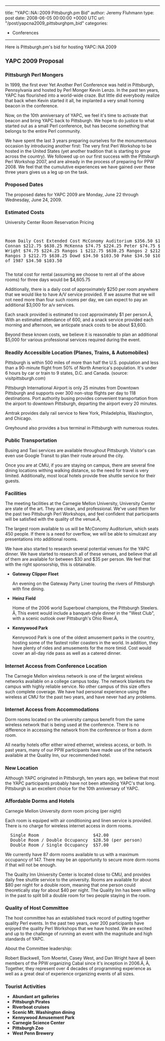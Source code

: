 
---
title: "YAPC::NA::2009 Pittsburgh.pm Bid"
author: Jeremy Fluhmann
type: post
date: 2008-06-05 00:00:00 +0000 UTC
url: "/post/yapcna2009_pittsburghpm_bid"
categories:
 - Conferences

---

Here is Pittsburgh.pm's bid for hosting YAPC::NA 2009

<h1 style="font-size: 14pt; font-weight: bold;">YAPC 2009 Proposal</h1>
<p>
</p>
<h2 style="font-size: 12pt; font-weight: bold;">Pittsburgh Perl Mongers</h2>
<p>In 1999, the first ever Yet Another Perl Conference was held in Pittsburgh,
Pennsylvania and hosted by Perl Monger Kevin Lenzo.  In the past ten
years, YAPC has flourished into a world-wide craze.  But little did
everybody realize that back when Kevin started it all, he implanted a very
small homing beacon in the conference.</p>
<p>Now, on the 10th anniversary of YAPC, we feel it's time to activate that
beacon and bring YAPC back to Pittsburgh.  We hope to do justice to what
started out as a small Perl conference, but has become something that
belongs to the entire Perl community.</p>
<p>We have spent the last 3 years preparing ourselves for the monumentuous
occasion by introducing another first: The very first Perl Workshop to be
hosted in the United States (yet another tradition that is starting to grow
across the country).  We followed up on our first success with the
Pittsburgh Perl Workshop 2007, and are already in the process of preparing
for PPW 2008.  We feel that the cumulutive experiences we have gained over
these three years gives us a leg up on the task.</p>
<p>
</p>
<h2 style="font-size: 12pt; font-weight: bold;">Proposed Dates</h2>
<p>The proposed dates for YAPC 2009 are Monday, June 22 through Wednesday,
June 24, 2009.</p>
<p>
</p>
<h2 style="font-size: 12pt; font-weight: bold;">Estimated Costs</h2>
<p>University Center Room Reservation Pricing</p>
<pre>

  Room                  Daily Cost      Extended Cost
  McConomy Auditorium   $356.50         $1069.50
  Connan                $212.75         $638.25
  McKenna               $74.75          $224.25
  Peter                 $74.75          $224.25
  Wright                $74.75          $224.25
  Rangos 1              $212.75         $638.25
  Rangos 2              $212.75         $638.25
  Rangos 3              $212.75         $638.25
  Dowd                  $34.50          $103.50
  Pake                  $34.50          $103.50
  Class of 1987         $34.50          $103.50</pre>
<p>The total cost for rental (assuming we choose to rent all of the above
rooms) for three days would be $4,605.75</p>
<p>Additionally, there is a daily cost of approximately $250 per room anywhere
that we would like to have A/V service provided. If we assume that we will
not need more than four such rooms per day, we can expect to pay an
additional $3,000 for a/v services.</p>
<p>Each snack provided is estimated to cost approximately $1 per person.Ã‚ With
an estimated attendance of 600, and a snack service provided each morning
and afternoon, we anticpate snack costs to be about $3,600.</p>
<p>Beyond these known costs, we believe it is reasonable to plan an additional
$5,000 for various professional services required during the event.</p>
<p>
</p>
<h2 style="font-size: 12pt; font-weight: bold;">Readily Accessible Location (Planes, Trains, &amp; Automobiles)</h2>
<p>Pittsburgh is within 500 miles of more than half the U.S. population and
less than a 90-minute flight from 50% of North America's population. It's
under 6 hours by car or train to 9 states, D.C. and Canada. (source:
visitpittsburgh.com)</p>
<p>Pittsburgh International Airport is only 25 minutes from Downtown
Pittsburgh and supports over 300 non-stop flights per day to 118
destinations.  Port authority busing provides convenient transportation
from the airport to downtown Pittsburgh, departing the airport every 20
minutes.</p>
<p>Amtrak provides daily rail service to New York, Philadelphia, Washington,
and Chicago.</p>
<p>Greyhound also provides a bus terminal in Pittsburgh with numerous routes.</p>
<p>
</p>
<h2 style="font-size: 12pt; font-weight: bold;">Public Transportation</h2>
<p>Busing and Taxi services are available throughout Pittsburgh. Visitor's can
even use Google Transit to plan their route around the city.</p>
<p>Once you are at CMU, if you are staying on campus, there are several fine
dining locations withing walking distance, so the need for travel is very
limited.  Additionally, most local hotels provide free shuttle service
for their guests.</p>
<p>
</p>
<h2 style="font-size: 12pt; font-weight: bold;">Facilities</h2>
<p>The meeting facilities at the Carnegie Mellon University, University Center
are state of the art. They are clean, and professional. We've used them for
the past two Pittsburgh Perl Workshops, and feel confident that
participants will be satisfied with the quality of the venue.Ã‚ </p>
<p>The largest room available to us will be McConomy Auditorium, which seats
450 people.  If there is a need for overflow, we will be able to
simulcast any presentations into additional rooms.</p>
<p>We have also started to research several potential venues for the YAPC
dinner.  We have started to research all of these venues, and believe
that all of them are available for between $30 and $35 per person.  We
feel that with the right sponsorship, this is obtainable.</p>
<ul>
<li><strong>Gateway Clipper Fleet</strong>

<p>An evening on the Gateway Party Liner touring the rivers of Pittsburgh with
fine dining.</p>
</li>
<li><strong>Heinz Field</strong>

<p>Home of the 2006 world Superbowl champions, the Pittsburgh Steelers. Ã‚ This
event would include a banquet-style dinner in the &quot;West Club&quot;, with a
scenic outlook over Pittsburgh's Ohio River.Ã‚ </p>
</li>
<li><strong>Kennywood Park</strong>

<p>Kennywood Park is one of the oldest amusement parks in the country, hosting
some of the fastest roller coasters in the world.  In addition, they
have plenty of rides and amusements for the more timid.  Cost would
cover an all-day ride pass as well as a catered dinner.</p>
</li>
</ul>
<p>
</p>
<h2 style="font-size: 12pt; font-weight: bold;">Internet Access from Conference Location</h2>
<p>The Carnegie Mellon wireless network is one of the largest wireless
networks available on a college campus today.  The network blankets the
campus with highly reliable service. No other campus of this size offers
such complete coverage.  We have had personal experience using the wireless
at CMU for the past two years, and have never had any problems.</p>
<p>
</p>
<h2 style="font-size: 12pt; font-weight: bold;">Internet Access from Accommodations</h2>
<p>Dorm rooms located on the university campus benefit from the same wireless
network that is being used at the conference.  There is no difference in
accessing the network from the conference or from a dorm room.</p>
<p>All nearby hotels offer either wired ethernet, wireless access, or both.
In past years, many of our PPW participants have made use of the network
available at the Quality Inn, our recommended hotel.</p>
<p>
</p>
<h2 style="font-size: 12pt; font-weight: bold;">New Location</h2>
<p>Although YAPC originated in Pittsburgh, ten years ago, we believe that most
the YAPC participants probably have not been attending YAPC's that long.
Pittsburgh is an excellent choice for the 10th anniversary of YAPC.</p>
<p>
</p>
<h2 style="font-size: 12pt; font-weight: bold;">Affordable Dorms and Hotels</h2>
<p>Carnegie Mellon University dorm room pricing (per night)</p>
<p>Each room is equiped with air conditioning and linen service is provided.
There is no charge for wireless internet access in dorm rooms.</p>
<pre>
  Single Room                     $42.00
  Double Room / Double Occupancy  $28.50 (per person)
  Double Room / Single Occupancy  $57.00</pre>
<p>We currently have 87 dorm rooms available to us with a maximum occupancy of
147.  There may be an opportunity to secure more dorm rooms if that will
not be enough.</p>
<p>The Quality Inn University Center is located close to CMU, and provides
daily free shuttle service to the university.  Rooms are available for
about $80 per night for a double room, meaning that one person could
theoretically stay for about $40 per night.  The Quality Inn has been
willing in the past to split bill a double room for two people staying in
the room.</p>
<p>
</p>
<h2 style="font-size: 12pt; font-weight: bold;">Quality of Host Committee</h2>
<p>The host committee has an established track record of putting together
quality Perl events.  In the past two years, over 200 participants have
enjoyed the quality Perl Workshops that we have hosted.  We are excited and
up to the challenge of running an event with the magnitude and high
standards of YAPC.</p>
<p>About the Committee leadership:</p>
<p>Robert Blackwell, Tom Moertel, Casey West, and Dan Wright have all been
members of the PPW organizing Cabal since it's inception in 2006.Ã‚ Ã‚ 
Together, they represent over 4 decades of programming experience as well
as a great deal of experience organizing events of all sizes.</p>
<p>
</p>
<h2 style="font-size: 12pt; font-weight: bold;">Tourist Activities</h2>
<ul>
<li><strong>Abundant art galleries</strong>
<li><strong>Pittsburgh Pirates</strong>
<li><strong>Riverboat cruises</strong>
<li><strong>Scenic Mt. Washington dining</strong>
<li><strong>Kennywood Amusement Park</strong>
<li><strong>Carnegie Science Center</strong>
<li><strong>Pittsburgh Zoo</strong>
<li><strong>West Penn Brewery</strong>
</ul>


